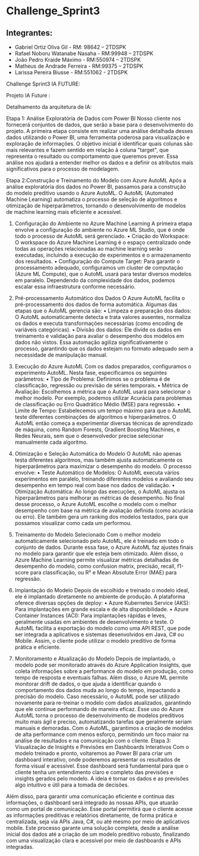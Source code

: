 # Challenge_Sprint3
## Integrantes:
- Gabriel Ortiz Oliva Gil - RM: 98642 – 2TDSPK
- Rafael Noboru Watanabe Nasaha - RM:99948 – 2TDSPK
- João Pedro Kraide Máximo - RM:550974 – 2TDSPK
- Matheus de Andrade Ferreira - RM:99375 – 2TDSPK
- Larissa Pereira Biusse - RM:551062 - 2TDSPK

Challenge Sprint3 IA FUTURE:

Projeto IA Future :

Detalhamento da arquitetura de IA:
 


Etapa 1: Análise Exploratória de Dados com Power BI
Nosso cliente nos fornecerá conjuntos de dados, que serão a base para o desenvolvimento do projeto. A primeira etapa consiste em realizar uma análise detalhada desses dados utilizando o Power BI, uma ferramenta poderosa para visualização e exploração de informações. O objetivo inicial é identificar quais colunas são mais relevantes e fazem sentido em relação à coluna "target", que representa o resultado ou comportamento que queremos prever. Essa análise nos ajudará a entender melhor os dados e a definir os atributos mais significativos para o processo de modelagem.
 

Etapa 2:Construção e Treinamento do Modelo com Azure AutoML
Após a análise exploratória dos dados no Power BI, passamos para a construção do modelo preditivo usando o Azure AutoML. O AutoML (Automated Machine Learning) automatiza o processo de seleção de algoritmos e otimização de hiperparâmetros, tornando o desenvolvimento de modelos de machine learning mais eficiente e acessível.
1. Configuração do Ambiente no Azure Machine Learning
A primeira etapa envolve a configuração do ambiente no Azure ML Studio, que é onde todo o processo de AutoML será gerenciado.
•	Criação do Workspace: O workspace do Azure Machine Learning é o espaço centralizado onde todas as operações relacionadas ao machine learning serão executadas, incluindo a execução de experimentos e o armazenamento dos resultados.
•	Configuração do Compute Target: Para garantir o processamento adequado, configuramos um cluster de computação (Azure ML Compute), que o AutoML usará para testar diversos modelos em paralelo. Dependendo da complexidade dos dados, podemos escalar essa infraestrutura conforme necessário.
2. Pré-processamento Automático dos Dados
O Azure AutoML facilita o pré-processamento dos dados de forma automática. Algumas das etapas que o AutoML gerencia são:
•	Limpeza e preparação dos dados: O AutoML automaticamente detecta e trata valores ausentes, normaliza os dados e executa transformações necessárias (como encoding de variáveis categóricas).
•	Divisão dos dados: Ele divide os dados em treinamento e validação para avaliar o desempenho dos modelos em dados não vistos.
Essa automação agiliza significativamente o processo, garantindo que os dados estejam no formato adequado sem a necessidade de manipulação manual.

3. Execução do Azure AutoML
Com os dados preparados, configuramos o experimento AutoML. Nesta fase, especificamos os seguintes parâmetros:
•	Tipo de Problema: Definimos se o problema é de classificação, regressão ou previsão de séries temporais.
•	Métrica de Avaliação: Escolhemos a métrica que o AutoML usará para selecionar o melhor modelo. Por exemplo, podemos utilizar Acurácia para problemas de classificação ou Erro Quadrático Médio (MSE) para regressão.
•	Limite de Tempo: Estabelecemos um tempo máximo para que o AutoML teste diferentes combinações de algoritmos e hiperparâmetros. O AutoML então começa a experimentar diversas técnicas de aprendizado de máquina, como Random Forests, Gradient Boosting Machines, e Redes Neurais, sem que o desenvolvedor precise selecionar manualmente cada algoritmo.
4. Otimização e Seleção Automática do Modelo
O AutoML não apenas testa diferentes algoritmos, mas também ajusta automaticamente os hiperparâmetros para maximizar o desempenho do modelo. O processo envolve:
•	Teste Automático de Modelos: O AutoML executa vários experimentos em paralelo, treinando diferentes modelos e avaliando seu desempenho em tempo real com base nos dados de validação.
•	Otimização Automática: Ao longo das execuções, o AutoML ajusta os hiperparâmetros para melhorar as métricas de desempenho.
No final desse processo, o Azure AutoML escolhe o modelo com o melhor desempenho com base na métrica de avaliação definida (como acurácia ou erro). Ele também gera um ranking dos modelos testados, para que possamos visualizar como cada um performou.
5. Treinamento do Modelo Selecionado
Com o melhor modelo automaticamente selecionado pelo AutoML, ele é treinado em todo o conjunto de dados. Durante essa fase, o Azure AutoML faz ajustes finais no modelo para garantir que ele esteja bem otimizado.
Além disso, o Azure Machine Learning permite visualizar métricas detalhadas de desempenho do modelo, como confusion matrix, precisão, recall, f1-score para classificação, ou R² e Mean Absolute Error (MAE) para regressão.
6. Implantação do Modelo
Depois de escolhido e treinado o modelo ideal, ele é implantado diretamente no ambiente de produção. A plataforma oferece diversas opções de deploy:
•	Azure Kubernetes Service (AKS): Para implantações em grande escala e de alta disponibilidade.
•	Azure Container Instances (ACI): Para implantações rápidas e leves, geralmente usadas em ambientes de desenvolvimento e teste.
O AutoML facilita a exportação do modelo como uma API REST, que pode ser integrada a aplicativos e sistemas desenvolvidos em Java, C# ou Mobile. Assim, o cliente pode utilizar o modelo preditivo de forma prática e eficiente.
7. Monitoramento e Atualização do Modelo
Depois de implantado, o modelo pode ser monitorado através do Azure Application Insights, que coleta informações sobre a performance do modelo em produção, como tempo de resposta e eventuais falhas.
Além disso, o Azure ML permite monitorar drift de dados, o que ajuda a identificar quando o comportamento dos dados muda ao longo do tempo, impactando a precisão do modelo. Caso necessário, o AutoML pode ser utilizado novamente para re-treinar o modelo com dados atualizados, garantindo que ele continue performando de maneira eficaz.
Esse uso do Azure AutoML torna o processo de desenvolvimento de modelos preditivos muito mais ágil e preciso, automatizando tarefas que geralmente seriam manuais e demoradas. Com o AutoML, garantimos a criação de modelos de alta performance com menos esforço, permitindo um foco maior na análise de resultados e na comunicação com o cliente.
Etapa 3: Visualização de Insights e Previsões em Dashboards Interativos
Com o modelo treinado e pronto, voltaremos ao Power BI para criar um dashboard interativo, onde poderemos apresentar os resultados de forma visual e acessível. Esse dashboard será fundamental para que o cliente tenha um entendimento claro e completo das previsões e insights gerados pelo modelo. A ideia é tornar os dados e as previsões algo intuitivo e útil para a tomada de decisões.

Além disso, para garantir uma comunicação eficiente e contínua das informações, o dashboard será integrado às nossas APIs, que atuarão como um portal de comunicação. Esse portal permitirá que o cliente acesse as informações preditivas e relatórios diretamente, de forma prática e centralizada, seja via APIs Java, C#, ou até mesmo por meio de aplicativos mobile.
Este processo garante uma solução completa, desde a análise inicial dos dados até a criação de um modelo preditivo robusto, finalizando com uma visualização clara e acessível por meio de dashboards e APIs integradas.
